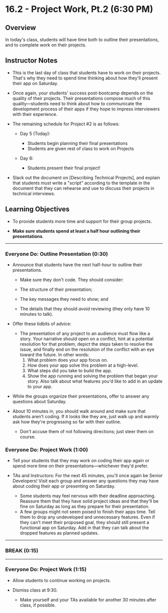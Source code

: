 # 16.2 - Project Work, Pt.2 (6:30 PM)

## Overview

In today's class, students will have time both to outline their presentations, and to complete work on their projects.

## Instructor Notes

- This is the last day of class that students have to work on their projects. That's why they need to spend time thinking about how they'll present their app on Saturday.

- Once again, your students' success post-bootcamp depends on the quality of their projects. Their presentations compose much of this quality—students need to think about how to communicate the development process of their apps if they hope to impress interviewers with their experience.

- The remaining schedule for Project #2 is as follows:

  - Day 5 (Today):

    - Students begin planning their final presentations
    - Students are given rest of class to work on Projects

  - Day 6:
    - Students present their final project!

- Slack out the document on [Describing Technical Projects], and explain that students _must_ write a "script" according to the template in the document that they can rehearse and use to discuss their projects in technical interviews.

## Learning Objectives

- To provide students more time and support for their group projects.

- **Make sure students spend at least a half hour outlining their presentations**.

---

### Everyone Do: Outline Presentation (0:30)

- Announce that students have the next half-hour to outline their presentations.

  - Make sure they don't code. They should consider:

  - The structure of their presentation;
  - The key messages they need to show; and
  - The details that they should _avoid_ reviewing (they only have 10 minutes to talk).

- Offer these tidbits of advice:

  - The presentation of any project to an audience must flow like a story. Your narrative should open on a conflict, hint at a potential resolution for that problem, depict the steps taken to resolve the issue, and finally end on the resolution of the conflict with an eye toward the future. In other words:
    1. What problem does your app focus on.
    2. How does your app solve this problem at a high-level.
    3. What steps did you take to build the app.
    4. Show the app running and solving the problem that began your story. Also talk about what features you'd like to add in an update to your app.

- While the groups organize their presentations, offer to answer any questions about Saturday.

- About 10 minutes in, you should walk around and make sure that students aren't coding. If it looks like they are, just walk up and warmly ask how they're progressing so far with their outline.

  - Don't accuse them of not following directions; just steer them on course.

### Everyone Do: Project Work (1:00)

- Tell your students that they may work on coding their app again or spend more time on their presentations—whichever they'd prefer.

- TAs and Instructors: For the next 45 minutes, you'll once again be Senior Developers! Visit each group and answer any questions they may have about coding their app or presenting on Saturday.
  - Some students may feel nervous with their deadline approaching. Reassure them that they have solid project ideas and that they'll be fine on Saturday as long as they prepare for their presentation.
  - A few groups might not seem poised to finish their apps time. Tell them to drop any undeveloped and unnecessary features. Even if they can't meet their proposed goal, they should still present a functional app on Saturday. Add in that they can talk about the dropped features as planned updates.

---

### BREAK (0:15)

---

### Everyone Do: Project Work (1:15)

- Allow students to continue working on projects.

- Dismiss class at 9:30.

  - Make yourself and your TAs available for another 30 minutes after class, if possible.
